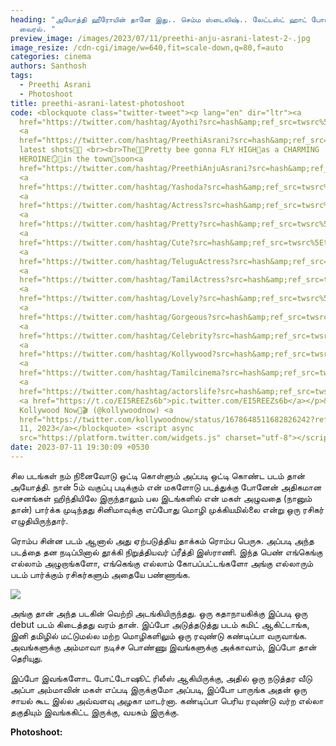 ```yaml
---
heading: "அயோத்தி ஹீரோயின் தானே இது.. செம்ம ஸ்டைலிஷ்.. லேட்டஸ்ட் ஹாட் போட்டோஷூட்
  வைரல். "
preview_image: /images/2023/07/11/preethi-anju-asrani-latest-2-.jpg
image_resize: /cdn-cgi/image/w=640,fit=scale-down,q=80,f=auto
categories: cinema
authors: Santhosh
tags:
  - Preethi Asrani
  - Photoshoot
title: preethi-asrani-latest-photoshoot
code: <blockquote class="twitter-tweet"><p lang="en" dir="ltr"><a
  href="https://twitter.com/hashtag/Ayothi?src=hash&amp;ref_src=twsrc%5Etfw">#Ayothi</a>🚑🙏Heroine,
  <a
  href="https://twitter.com/hashtag/PreethiAsrani?src=hash&amp;ref_src=twsrc%5Etfw">#PreethiAsrani</a>🌟💛
  latest shots📸🍃 <br><br>The🌺🐝Pretty bee gonna FLY HIGH🌈as a CHARMING
  HEROINE🪞👒in the town🏰soon<a
  href="https://twitter.com/hashtag/PreethiAnjuAsrani?src=hash&amp;ref_src=twsrc%5Etfw">#PreethiAnjuAsrani</a>
  <a
  href="https://twitter.com/hashtag/Yashoda?src=hash&amp;ref_src=twsrc%5Etfw">#Yashoda</a>
  <a
  href="https://twitter.com/hashtag/Actress?src=hash&amp;ref_src=twsrc%5Etfw">#Actress</a>
  <a
  href="https://twitter.com/hashtag/Pretty?src=hash&amp;ref_src=twsrc%5Etfw">#Pretty</a>
  <a
  href="https://twitter.com/hashtag/Cute?src=hash&amp;ref_src=twsrc%5Etfw">#Cute</a>
  <a
  href="https://twitter.com/hashtag/TeluguActress?src=hash&amp;ref_src=twsrc%5Etfw">#TeluguActress</a>
  <a
  href="https://twitter.com/hashtag/TamilActress?src=hash&amp;ref_src=twsrc%5Etfw">#TamilActress</a>
  <a
  href="https://twitter.com/hashtag/Lovely?src=hash&amp;ref_src=twsrc%5Etfw">#Lovely</a>
  <a
  href="https://twitter.com/hashtag/Gorgeous?src=hash&amp;ref_src=twsrc%5Etfw">#Gorgeous</a>
  <a
  href="https://twitter.com/hashtag/Celebrity?src=hash&amp;ref_src=twsrc%5Etfw">#Celebrity</a>
  <a
  href="https://twitter.com/hashtag/Kollywood?src=hash&amp;ref_src=twsrc%5Etfw">#Kollywood</a>
  <a
  href="https://twitter.com/hashtag/Tamilcinema?src=hash&amp;ref_src=twsrc%5Etfw">#Tamilcinema</a>
  <a
  href="https://twitter.com/hashtag/actorslife?src=hash&amp;ref_src=twsrc%5Etfw">#actorslife</a>
  <a href="https://t.co/EI5REEZs6b">pic.twitter.com/EI5REEZs6b</a></p>&mdash;
  Kollywood Now🍿🎬 (@kollywoodnow) <a
  href="https://twitter.com/kollywoodnow/status/1678648511682826242?ref_src=twsrc%5Etfw">July
  11, 2023</a></blockquote> <script async
  src="https://platform.twitter.com/widgets.js" charset="utf-8"></script>
date: 2023-07-11 19:30:09 +0530
---
```

சில படங்கள் நம் நினைவோடு ஒட்டி கொள்ளும் அப்படி ஒட்டி கொண்ட படம் தான் அயோத்தி. நான் 5ம் வகுப்பு படிக்கும் என் மகளோடு படத்துக்கு போனேன் அதிகமான வசனங்கள் ஹிந்தியிலே இருந்தாலும் பல இடங்களில் என் மகள் அழுவதை (நானும்  தான்) பார்க்க முடிந்தது சினிமாவுக்கு எப்போது மொழி முக்கியமில்லை என்று ஒரு ரசிகர் எழுதியிருந்தார்.

ரொம்ப சின்ன படம் ஆனால் அது ஏற்படுத்திய தாக்கம் ரொம்ப பெருசு. அப்படி அந்த படத்தை தன நடிப்பினால் தூக்கி நிறுத்தியவர் ப்ரீத்தி இஸ்ராணி. இந்த பெண் எங்கெங்கு எல்லாம் அழுறாங்களோ, எங்கெங்கு எல்லாம் கோபப்பட்டங்களோ அங்கு எல்லாரும் படம் பார்க்கும் ரசிகர்களும் அதையே பண்ணாங்க.

![](/images/2023/07/11/preethi-anju-asrani-latest-1-.jpg)

அங்கு தான் அந்த படகின் வெற்றி அடங்கியிருந்தது. ஒரு கதாநாயகிக்கு இப்படி ஒரு debut படம் கிடைத்தது வரம் தான். இப்போ அடுத்தடுத்து படம் கமிட் ஆகிட்டாங்க, இனி தமிழில் மட்டுமல்ல மற்ற மொழிகளிலும் ஒரு ரவுண்டு கண்டிப்பா வருவாங்க. அவங்களுக்கு அம்மாவா நடிச்ச பொண்ணு இவங்களுக்கு அக்காவாம், இப்போ தான் தெரியுது. 

இப்போ இவங்களோட போட்டோஷூட் ரிலீஸ் ஆகியிருக்கு, அதில் ஒரு நடுத்தர வீடு அப்பா அம்மாவின் மகள் எப்படி இருக்குமோ அப்படி, இப்போ பாருங்க அதன் ஒரு சாயல் கூட இல்ல அவ்வளவு அழகா மாடர்னா. கண்டிப்பா பெரிய ரவுண்டு வர்ற எல்லா தகுதியும் இவங்ககிட்ட இருக்கு, வயசும் இருக்கு. 

**P﻿hotoshoot:**